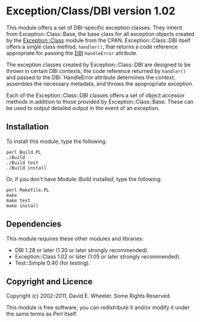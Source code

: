 Exception/Class/DBI version 1.02
================================

This module offers a set of DBI-specific exception classes. They inherit from
Exception::Class::Base, the base class for all exception objects created by
the [Exception::Class](http://search.cpan.org/perldoc?Exception::Class) module
from the CPAN. Exception::Class::DBI itself offers a single class method,
`handler()`, that returns a code reference appropriate for passing the
[DBI](http://search.cpan.org/perldoc?DBI) `HandleError` attribute.

The exception classes created by Exception::Class::DBI are designed to be
thrown in certain DBI contexts; the code reference returned by `handler()` and
passed to the DBI `HandleError attribute determines the context, assembles the
necessary metadata, and throws the apopropriate exception.

Each of the Exception::Class::DBI classes offers a set of object accessor
methods in addition to those provided by Exception::Class::Base. These can be
used to output detailed output in the event of an exception.

Installation
------------

To install this module, type the following:

    perl Build.PL
    ./Build
    ./Build test
    ./Build install

Or, if you don't have Module::Build installed, type the following:

    perl Makefile.PL
    make
    make test
    make install

Dependencies
------------

This module requires these other modules and libraries:

* DBI 1.28 or later (1.30 or later strongly recommended).
* Exception::Class 1.02 or later (1.05 or later strongly recommended).
* Test::Simple 0.40 (for testing).

Copyright and Licence
---------------------

Copyright (c) 2002-2011, David E. Wheeler. Some Rights Reserved.

This module is free software; you can redistribute it and/or modify it under
the same terms as Perl itself.

